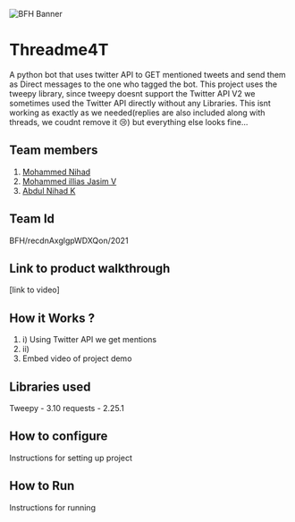 ![BFH Banner](https://trello-attachments.s3.amazonaws.com/542e9c6316504d5797afbfb9/542e9c6316504d5797afbfc1/39dee8d993841943b5723510ce663233/Frame_19.png)
# Threadme4T
A python bot that uses twitter API to GET mentioned tweets and send them as Direct messages to the one who tagged the bot. This project uses the tweepy library, since tweepy doesnt support the Twitter API V2 we sometimes used the Twitter API directly without any Libraries. This isnt working as exactly as we needed(replies are also included along with threads, we coudnt remove it 😢) but everything else looks fine...
## Team members
1. <a href="https://github.com/ShunKaido">Mohammed Nihad</a> 
2. <a href="https://github.com/ilyazjasim">Mohammed illias Jasim V</a> 
3. <a href="https://github.com/Nihadk117">Abdul Nihad K</a> 
## Team Id
BFH/recdnAxglgpWDXQon/2021
## Link to product walkthrough
[link to video]
## How it Works ?
1. i) Using Twitter API we get mentions 
2. ii) 
3. Embed video of project demo
## Libraries used
Tweepy - 3.10
requests - 2.25.1
## How to configure
Instructions for setting up project
## How to Run
Instructions for running
